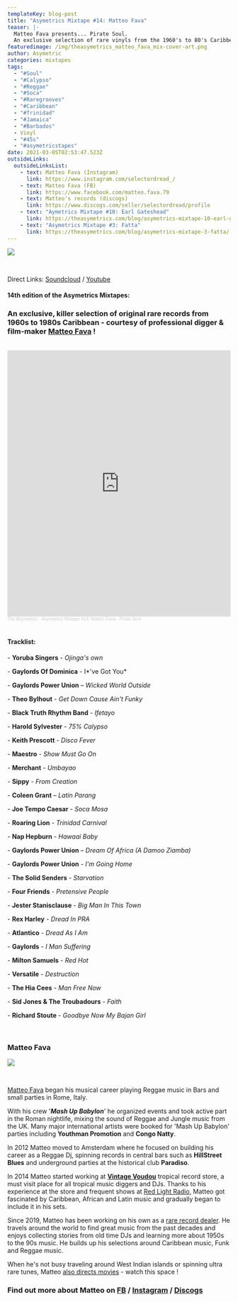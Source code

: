 ```yaml
---
templateKey: blog-post
title: "Asymetrics Mixtape #14: Matteo Fava"
teaser: |-
  Matteo Fava presents... Pirate Soul.
  An exclusive selection of rare vinyls from the 1960's to 80's Caribbean !
featuredimage: /img/theasymetrics_matteo_fava_mix-cover-art.png
author: Asymetric
categories: mixtapes
tags:
  - "#Soul"
  - "#Calypso"
  - "#Reggae"
  - "#Soca"
  - "#Raregrooves"
  - "#Caribbean"
  - "#Trinidad"
  - "#Jamaica"
  - "#Barbados"
  - Vinyl
  - "#45s"
  - "#asymetricstapes"
date: 2021-03-05T02:53:47.523Z
outsideLinks:
  outsideLinksList:
    - text: Matteo Fava (Instagram)
      link: https://www.instagram.com/selectordread_/
    - text: Matteo Fava (FB)
      link: https://www.facebook.com/matteo.fava.79
    - text: Matteo's records (discogs)
      link: https://www.discogs.com/seller/selectordread/profile
    - text: "Aymetrics Mixtape #10: Earl Gateshead"
      link: https://theasymetrics.com/blog/asymetrics-mixtape-10-earl-gateshead-hopeful-village/
    - text: "Asymetrics Mixtape #3: Fatta"
      link: https://theasymetrics.com/blog/asymetrics-mixtape-3-fatta/
---
```

![](/img/theasymetrics_piratesoul_cover.jpg)

<br>

Direct Links: [Soundcloud](https://soundcloud.com/the-asymetrics/asymetrics-mixtape-14-matteo-fava-pirate-soul) / [Youtube](https://www.youtube.com/watch?v=xyp9lcaDrCY)

#### 14th edition of the Asymetrics Mixtapes:

### An exclusive, killer selection of original rare records from 1960s to 1980s Caribbean - courtesy of professional digger & film-maker [Matteo Fava](https://www.instagram.com/selectordread_/) !

<br>

<iframe width="100%" height="600" scrolling="no" frameborder="no" allow="autoplay" src="https://w.soundcloud.com/player/?url=https%3A//api.soundcloud.com/tracks/1004508346&color=%23ff5500&auto_play=false&hide_related=false&show_comments=true&show_user=true&show_reposts=false&show_teaser=true&visual=true"></iframe><div style="font-size: 10px; color: #cccccc;line-break: anywhere;word-break: normal;overflow: hidden;white-space: nowrap;text-overflow: ellipsis; font-family: Interstate,Lucida Grande,Lucida Sans Unicode,Lucida Sans,Garuda,Verdana,Tahoma,sans-serif;font-weight: 100;"><a href="https://soundcloud.com/the-asymetrics" title="The Asymetrics" target="_blank" style="color: #cccccc; text-decoration: none;">The Asymetrics</a> · <a href="https://soundcloud.com/the-asymetrics/asymetrics-mixtape-14-matteo-fava-pirate-soul" title="Asymetrics Mixtape #14: Matteo Fava - Pirate Soul" target="_blank" style="color: #cccccc; text-decoration: none;">Asymetrics Mixtape #14: Matteo Fava - Pirate Soul</a></div>

<br>

#### Tracklist:

\- **Yoruba Singers** - *Ojinga's own*

\- **Gaylords Of Dominica** - I*'ve Got You*

\- **Gaylords Power Union** – *Wicked World Outside*

\- **Theo Bylhout** - *Get Down Cause Ain't Funky*

\- **Black Truth Rhythm Band** - *Ifetayo*

\- **Harold Sylvester** - *75% Calypso*

\- **Keith Prescott** - *Disco Fever*

\- **Maestro** - *Show Must Go On*

\- **Merchant** - *Umbayao*

\- **Sippy** - *From Creation*

\- **Coleen Grant** – *Latin Parang*

\- **Joe Tempo Caesar** - *Soca Mosa*

\- **Roaring Lion** - *Trinidad Carnival*

\- **Nap Hepburn** - *Hawaai Baby*

\- **Gaylords Power Union** – *Dream Of Africa (A Damoo Ziamba)*

\- **Gaylords Power Union** - *I'm Going Home*

\- **The Solid Senders** - *Starvation*

\- **Four Friends** - *Pretensive People*

\- **Jester Stanisclause** - *Big Man In This Town*

\- **Rex Harley** - *Dread In PRA*

\- **Atlantico** - *Dread As I Am*

\- **Gaylords** - *I Man Suffering*

\- **Milton Samuels** - *Red Hot*

\- **Versatile** - *Destruction*

\- **The Hia Cees** - *Man Free Now*

\- **Sid Jones & The Troubadours** - *Faith*

\- **Richard Stoute** - *Goodbye Now My Bajan Girl*

*<br>*

### **Matteo Fava**

![](/img/personal-picture.jpg)

<br>

[Matteo Fava](https://www.facebook.com/matteo.fava.79) began his musical career playing Reggae music in Bars and small parties in Rome, Italy.

With his crew '***Mash Up Babylon***' he organized events and took active part in the Roman nightlife, mixing the sound of Reggae and Jungle music from the UK. Many major international artists were booked for 'Mash Up Babylon' parties including **Youthman Promotion** and **Congo Natty**.

In 2012 Matteo moved to Amsterdam where he focused on building his career as a Reggae Dj, spinning records in central bars such as **HillStreet Blues** and underground parties at the historical club **Paradiso**.

In 2014 Matteo started working at **[Vintage Voudou](https://vintagevoudou.com/)** tropical record store, a must visit place for all tropical music diggers and DJs. Thanks to his experience at the store and frequent shows at [Red Light Radio](https://www.mixcloud.com/redlightradio/), Matteo got fascinated by Caribbean, African and Latin music and gradually began to include it in his sets.

Since 2019, Matteo has been working on his own as a [rare record dealer](https://www.discogs.com/seller/selectordread/profile). He travels around the world to find great music from the past decades and enjoys collecting stories from old time DJs and learning more about 1950s to the 90s music. He builds up his selections around Caribbean music, Funk and Reggae music.

When he's not busy traveling around West Indian islands or spinning ultra rare tunes, Matteo [also directs movies](https://www.festivalnikon.fr/en/video/2020/870) - watch this space !

### Find out more about Matteo on [FB](https://www.facebook.com/matteo.fava.79) / [Instagram](https://www.instagram.com/selectordread_/) / [Discogs](https://www.discogs.com/seller/selectordread/profile)
